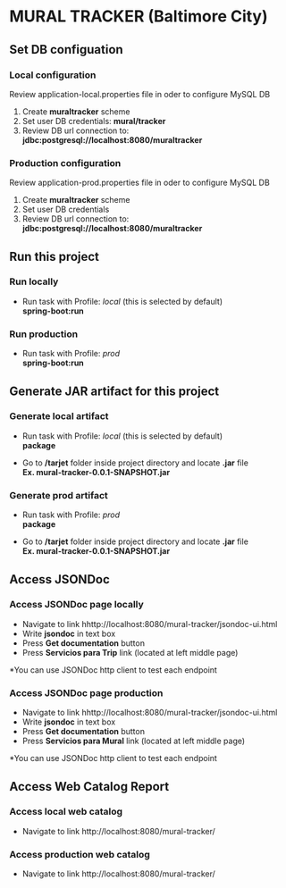 # MURAL TRACKER (Baltimore City)

## Set DB configuation

### Local configuration
Review application-local.properties file in oder to configure MySQL DB

 1. Create **muraltracker** scheme
 2. Set user DB credentials: **mural/tracker**
 3. Review DB url connection to: **jdbc:postgresql://localhost:8080/muraltracker**

### Production configuration
Review application-prod.properties file in oder to configure MySQL DB

 1. Create **muraltracker** scheme
 2. Set user DB credentials
 3. Review DB url connection to: **jdbc:postgresql://localhost:8080/muraltracker**

## Run this project

### Run locally

* Run task with Profile: _local_ (this is selected by default)  
**spring-boot:run**

### Run production

* Run task with Profile: _prod_  
**spring-boot:run**

## Generate JAR artifact for this project

### Generate local artifact

* Run task with Profile: _local_ (this is selected by default)  
**package**

* Go to **/tarjet** folder inside project directory and locate **.jar** file  
**Ex. mural-tracker-0.0.1-SNAPSHOT.jar**

### Generate prod artifact

* Run task with Profile: _prod_  
**package**

* Go to **/tarjet** folder inside project directory and locate **.jar** file  
**Ex. mural-tracker-0.0.1-SNAPSHOT.jar**

## Access JSONDoc

### Access JSONDoc page locally

* Navigate to link
hhttp://localhost:8080/mural-tracker/jsondoc-ui.html   
* Write **jsondoc** in text box  
* Press **Get documentation** button  
* Press **Servicios para Trip** link (located at left middle page) 
 
 *You can use JSONDoc http client to test each endpoint

### Access JSONDoc page production

* Navigate to link
hhttp://localhost:8080/mural-tracker/jsondoc-ui.html  
* Write **jsondoc** in text box  
* Press **Get documentation** button  
* Press **Servicios para Mural** link (located at left middle page)  

 *You can use JSONDoc http client to test each endpoint
 
## Access Web Catalog Report

### Access local web catalog

* Navigate to link
http://localhost:8080/mural-tracker/

### Access production web catalog

* Navigate to link
http://localhost:8080/mural-tracker/



